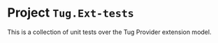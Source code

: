 # Project `Tug.Ext-tests`

This is a collection of unit tests over the Tug Provider extension model.
